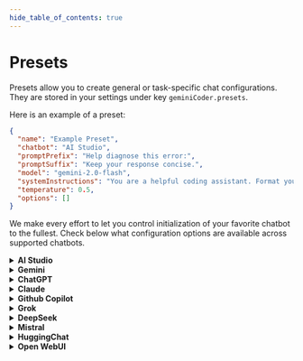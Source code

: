 ```yaml
---
hide_table_of_contents: true
---
```


# Presets

Presets allow you to create general or task-specific chat configurations. They are stored in your settings under key `geminiCoder.presets`.

Here is an example of a preset:

```json
{
  "name": "Example Preset",
  "chatbot": "AI Studio",
  "promptPrefix": "Help diagnose this error:",
  "promptSuffix": "Keep your response concise.",
  "model": "gemini-2.0-flash",
  "systemInstructions": "You are a helpful coding assistant. Format your response in bullet points.",
  "temperature": 0.5,
  "options": []
}
```

We make every effort to let you control initialization of your favorite chatbot to the fullest. Check below what configuration options are available across supported chatbots.

<details>
<summary><strong>AI Studio</strong></summary>

Supported configuration options:

#### ✅ Hands-free initialization

#### ✅ `model`

- Gemini 2.0 Flash: `gemini-2.0-flash`
- Gemini 2.0 Flash-Lite: `gemini-2.0-flash-lite`
- Gemini 2.5 Pro Preview 03-25: `gemini-2.5-pro-preview-03-25`
- Gemini 2.0 Flash Thinking Exp 01-21: `gemini-2.0-flash-thinking-exp-01-21`

#### ✅ `systemInstructions`

#### ✅ `temperature`

Range: `0-1`

#### ❌ `options`

</details>

<details>
<summary><strong>Gemini</strong></summary>

#### ✅ Hands-free initialization

#### ✅ `model`

- 2.0 Flash: `2.0-flash`
- 2.0 Flash Thinking: `2.0-flash-thinking`
- 2.5 Pro: `2.5-pro`

#### ❌ `systemInstructions`

#### ❌ `temperature`

#### ✅ `options`

- `canvas`: Enable canvas mode

</details>

<details>
<summary><strong>ChatGPT</strong></summary>

#### ✅ Hands-free initialization

#### ❌ `model`

#### ❌ `systemInstructions`

#### ❌ `temperature`

#### ❌ `options`

</details>

<details>
<summary><strong>Claude</strong></summary>

#### ✅ Hands-free initialization

#### ❌ `model`

#### ❌ `systemInstructions`

#### ❌ `temperature`

#### ❌ `options`

</details>

<details>
<summary><strong>Github Copilot</strong></summary>

#### ✅ Hands-free initialization

#### ✅ `model`

- GPT-4o: `4o`
- o1: `o1`
- o3-mini: `o3-mini`
- Claude 3.5 Sonnet: `sonnet-3.5`
- Claude 3.7 Sonnet: `sonnet-3.7`
- Claude 3.7 Sonnet Thinking: `sonnet-3.7-thinking`
- Gemini 2.0 Flash: `gemini-2.0-flash`

#### ❌ `systemInstructions`

#### ❌ `temperature`

#### ❌ `options`

</details>

<details>
<summary><strong>Grok</strong></summary>

#### ✅ Hands-free initialization

#### ❌ `model`

#### ❌ `systemInstructions`

#### ❌ `temperature`

#### ❌ `options`

</details>

<details>
<summary><strong>DeepSeek</strong></summary>

#### ✅ Hands-free initialization

#### ❌ `model`

#### ❌ `systemInstructions`

#### ❌ `temperature`

#### ✅ `options`

- `deep-think`: Enable DeepThink (R1) mode
- `search`: Enable search mode

</details>

<details>
<summary><strong>Mistral</strong></summary>

#### ✅ Hands-free initialization

#### ❌ `model`

#### ❌ `systemInstructions`

#### ❌ `temperature`

#### ❌ `options`

</details>

<details>
<summary><strong>HuggingChat</strong></summary>

#### ✅ Hands-free initialization

#### ❌ `model`

#### ❌ `systemInstructions`

#### ❌ `temperature`

#### ❌ `options`

</details>

<details>
<summary><strong>Open WebUI</strong></summary>

#### ✅ Hands-free initialization

#### ✅ `model`

#### ✅ `systemInstructions`

#### ✅ `temperature`

Range: `0-1`

#### ✅ `port`

Number, e.g. `3000`. If not given, `http://openwebui/` will be used, which you can forward your networked instance to.

Example nginx configuration:

```
server {
    listen 80;
    server_name openwebui;

    location / {
        proxy_pass http://localhost:3000;
        proxy_set_header Host $host;
        proxy_set_header X-Real-IP $remote_addr;
        proxy_set_header X-Forwarded-For $proxy_add_x_forwarded_for;

        # WebSocket specific headers
        proxy_http_version 1.1;
        proxy_set_header Upgrade $http_upgrade;
        proxy_set_header Connection "upgrade";

        # Timeout settings for WebSocket
        proxy_read_timeout 86400s;
        proxy_send_timeout 86400s;
    }
}

```

#### ❌ `options`

</details>

